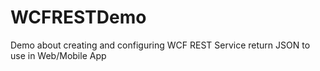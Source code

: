 # WCFRESTDemo
Demo about creating and configuring WCF REST Service return JSON to use in Web/Mobile App
